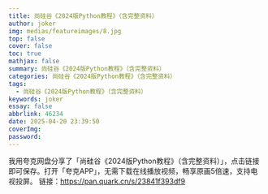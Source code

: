 ```yaml
---
title: 尚硅谷《2024版Python教程》（含完整资料）
author: joker
img: medias/featureimages/8.jpg
top: false
cover: false
toc: true
mathjax: false
summary: 尚硅谷《2024版Python教程》（含完整资料）
categories: 尚硅谷《2024版Python教程》（含完整资料）
tags:
  - 尚硅谷《2024版Python教程》（含完整资料）
keywords: joker
essay: false
abbrlink: 46234
date: 2025-04-20 23:39:50
coverImg:
password:
---
```


我用夸克网盘分享了「尚硅谷《2024版Python教程》（含完整资料）」，点击链接即可保存。打开「夸克APP」，无需下载在线播放视频，畅享原画5倍速，支持电视投屏。
链接：https://pan.quark.cn/s/23841f393df9
